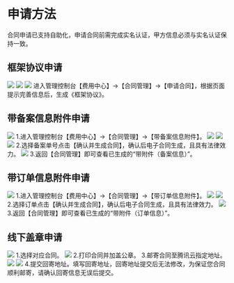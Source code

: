 # 申请方法
合同申请已支持自助化，申请合同前需完成实名认证，甲方信息必须与实名认证保持一致。
## 框架协议申请
![](https://mc.qcloudimg.com/static/img/f62fcd8c98fa2964f73bb4dcfe02b3e3/1.png)
![](https://mc.qcloudimg.com/static/img/e589219fed37f71f67cfe3c18e019651/2.png)
![](https://mc.qcloudimg.com/static/img/e2544bad1b17d643a0965961e54b1fad/3.png)
进入管理控制台【费用中心】->【合同管理】->【申请合同】，根据页面提示完善信息后，生成《框架协议》。
## 带备案信息附件申请
![](https://mc.qcloudimg.com/static/img/ac9adf6425ac07f948a51d1467b912c2/4.png)
1.进入管理控制台【费用中心】->【合同管理】->【带备案信息附件】。
![](https://mc.qcloudimg.com/static/img/d6459bda6754f9a5cf4b537618b77ea5/5.png)
![](https://mc.qcloudimg.com/static/img/d317b0ce834589a5b9233cff1dda7cd0/6.png)
![](https://mc.qcloudimg.com/static/img/770adbb4109c0472679fe654fa38ab44/7.png)
2.选择备案单号点击【确认并生成合同】，确认后电子合同生成，且具有法律效力。
![](https://mc.qcloudimg.com/static/img/33a2cbbcf2bc96efc2d4e46cbc798f3c/8.png)
3.返回【合同管理】即可查看已生成的“带附件（备案信息）”。
## 带订单信息附件申请
![](https://mc.qcloudimg.com/static/img/abae8a64e9b79b42fcb16882a98adb04/9.png)
1.进入管理控制台【费用中心】->【合同管理】->【带订单信息附件】。
![](https://mc.qcloudimg.com/static/img/5f216174c419864dea1cb848e899efc9/10.png)
![](https://mc.qcloudimg.com/static/img/64d08643c6dee6e5367163bdc251a348/11.png)
2.选择订单点击【确认并生成合同】，确认后电子合同生成，且具有法律效力。
![](https://mc.qcloudimg.com/static/img/62a52a802c840b96de39dfe31aef216a/12.png)
3.返回【合同管理】即可查看已生成的“带附件（订单信息）”。
## 线下盖章申请
![](https://mc.qcloudimg.com/static/img/bf322003512f8047e50d4169af49dd38/13.png)
1.选择对应合同。
![](https://mc.qcloudimg.com/static/img/aaabd923395f38126f01d29758dd72d9/14.png)
2.打印合同并加盖公章。
3.邮寄合同至腾讯云指定地址。
![](https://mc.qcloudimg.com/static/img/7fb48e5a9c68ed47453bfe589dd07c72/15.png)
![](https://mc.qcloudimg.com/static/img/27123afb81c459503290b9f214cfa520/16.png)
4.提交回寄地址。填写回寄地址，回寄地址提交后无法修改，为保证您合同顺利邮寄，请确认回寄信息无误后提交。




